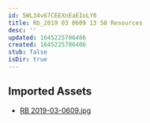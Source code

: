 ```yaml
---
id: 5WL34v67CEEXnEaEIoLY0
title: Rb_2019 03 0609 13 58 Resources
desc: ''
updated: 1645225706406
created: 1645225706406
stub: false
isDir: true
---
```

## Imported Assets
- [RB 2019-03-0609.jpg](/assets/rb-2019-03-0609-UOoddjQIloUr.jpg)
